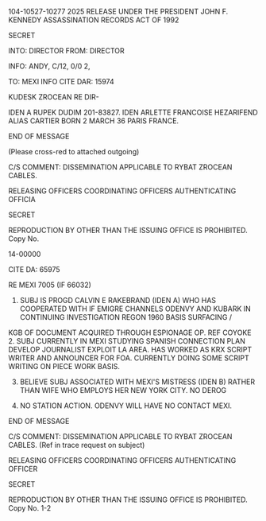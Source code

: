 104-10527-10277 2025 RELEASE UNDER THE PRESIDENT JOHN F. KENNEDY ASSASSINATION RECORDS ACT OF 1992

SECRET

INTO: DIRECTOR
FROM: DIRECTOR

INFO: ANDY, C/12, 0/0 2,

TO: MEXI INFO CITE DAR: 15974

KUDESK ZROCEAN
RE DIR-

IDEN A RUPEK DUDIM 201-83827.
IDEN ARLETTE FRANCOISE HEZARIFEND ALIAS CARTIER BORN 2 MARCH 36 PARIS FRANCE.

END OF MESSAGE

(Please cross-red to attached outgoing)

C/S COMMENT: DISSEMINATION APPLICABLE TO RYBAT ZROCEAN CABLES.

RELEASING OFFICERS COORDINATING OFFICERS AUTHENTICATING OFFICIA

SECRET

REPRODUCTION BY OTHER THAN THE ISSUING OFFICE IS PROHIBITED. Copy No.

14-00000

CITE DA: 65975

RE MEXI 7005 (IF 66032)

1. SUBJ IS PROGD CALVIN E RAKEBRAND (IDEN A) WHO HAS COOPERATED WITH IF EMIGRE CHANNELS
ODENVY AND KUBARK IN CONTINUING INVESTIGATION REGON 1960 BASIS SURFACING /

KGB OF DOCUMENT ACQUIRED THROUGH ESPIONAGE OP.
REF COYOKE 
2. SUBJ CURRENTLY
IN MEXI STUDYING SPANISH CONNECTION PLAN DEVELOP
JOURNALIST EXPLOIT LA AREA. HAS WORKED AS KRX SCRIPT WRITER AND
ANNOUNCER FOR FOA. CURRENTLY DOING SOME SCRIPT WRITING ON PIECE WORK BASIS.

3. BELIEVE SUBJ ASSOCIATED WITH MEXI'S MISTRESS (IDEN B) RATHER THAN WIFE WHO
EMPLOYS HER NEW YORK CITY. NO DEROG

4. NO STATION ACTION. ODENVY WILL HAVE NO CONTACT MEXI.

END OF MESSAGE

C/S COMMENT: DISSEMINATION APPLICABLE TO RYBAT ZROCEAN CABLES.
(Ref in trace request on subject)

RELEASING OFFICERS COORDINATING OFFICERS AUTHENTICATING
OFFICER

SECRET

REPRODUCTION BY OTHER THAN THE ISSUING OFFICE IS PROHIBITED. Copy No.
1-2
